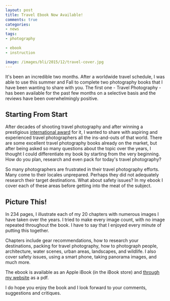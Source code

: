 ```yaml
---
layout: post
title: Travel Ebook Now Available!
comments: true
categories:
- news
tags:
- photography

- ebook
- instruction

image: /images/bli/2015/12/travel-cover.jpg
---
```


It's been an incredible two months. After a worldwide travel schedule, I was able to use this summer and Fall to complete two photography books that I have been wanting to share with you. The first one - Travel Photography - has been available for the past few months on a selective basis and the reviews have been overwhelmingly positive. 

<!--more-->

## Starting From Start

After decades of shooting travel photography and after winning a prestigious [international award](http://www.lesterpickerphoto.com/2012/07/19/worth-the-wait/) for it, I wanted to share with aspiring and experienced travel photographers all the ins-and-outs of that world. There are some excellent travel photography books already on the market, but after being asked so many questions about the topic over the years, I thought I could differentiate my book by starting from the very beginning. How do you plan, research and even pack for today's travel photography? 

So many photographers are frustrated in their travel photography efforts. Many come to their locales unprepared. Perhaps they did not adequately research their target destinations. What about safety issues? In my ebook I cover each of these areas before getting into the meat of the subject. 

## Picture This!

In 234 pages, I illustrate each of my 20 chapters with numerous images I have taken over the years. I tried to make every image count, with no image repeated throughout the book. I have to say that I enjoyed every minute of putting this together. 

Chapters include gear recommendations, how to research your destinations, packing for travel photography, how to photograph people, architecture, water scenes, urban areas, landscapes, and wildlife. I also cover safety issues, using a smart phone, taking panorama images, and much more. 

The ebook is available as an Apple iBook (in the iBook store) and [through my website](http://shop.lesterpickerphoto.com/) as a pdf. 

I do hope you enjoy the book and I look forward to your comments, suggestions and critiques. 